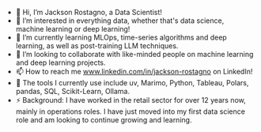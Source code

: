 - 👋 Hi, I’m Jackson Rostagno, a Data Scientist!
- 👀 I’m interested in everything data, whether that's data science, machine learning or deep learning!
- 🌱 I’m currently learning MLOps, time-series algorithms and deep learning, as well as post-training LLM techniques.
- 🧠 I’m looking to collaborate with like-minded people on machine learning and deep learning projects.
- 📫 How to reach me www.linkedin.com/in/jackson-rostagno on LinkedIn!
- 🚀 The tools I currently use include uv, Marimo, Python, Tableau, Polars, pandas, SQL, Scikit-Learn, Ollama.
- ⚡ Background: I have worked in the retail sector for over 12 years now, mainly in operations roles. I have just moved into my first data science role and am looking to continue growing and learning.

<!---
jackson-rostagno/jackson-rostagno is a ✨ special ✨ repository because its `README.md` (this file) appears on your GitHub profile.
You can click the Preview link to take a look at your changes.
--->
